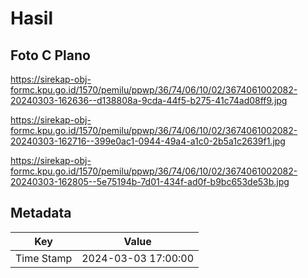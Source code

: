 # Hasil

## Foto C Plano

https://sirekap-obj-formc.kpu.go.id/1570/pemilu/ppwp/36/74/06/10/02/3674061002082-20240303-162636--d138808a-9cda-44f5-b275-41c74ad08ff9.jpg

https://sirekap-obj-formc.kpu.go.id/1570/pemilu/ppwp/36/74/06/10/02/3674061002082-20240303-162716--399e0ac1-0944-49a4-a1c0-2b5a1c2639f1.jpg

https://sirekap-obj-formc.kpu.go.id/1570/pemilu/ppwp/36/74/06/10/02/3674061002082-20240303-162805--5e75194b-7d01-434f-ad0f-b9bc653de53b.jpg


## Metadata

| Key        | Value               |
| ---------- | ------------------- |
| Time Stamp | 2024-03-03 17:00:00 |



